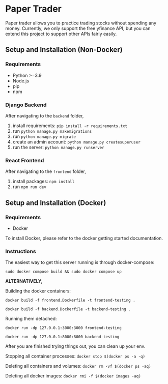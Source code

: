 # Paper Trader

Paper trader allows you to practice trading stocks without spending any money. 
Currently, we only support the free yfinance API, but you can extend this project to support other APIs fairly easily.


## Setup and Installation (Non-Docker)

### Requirements

- Python >=3.9
- Node.js 
- pip
- npm

### Django Backend

After navigating to the `backend` folder,

1. install requirements: `pip install -r requirements.txt`
2. run `python manage.py makemigrations`
3. run `python manage.py migrate`
4. create an admin account: `python manage.py createsuperuser`
5. run the server: `python manage.py runserver`

### React Frontend 

After navigating to the `frontend` folder,

1. install packages: `npm install`
2. run `npm run dev`

## Setup and Installation (Docker)

### Requirements

- Docker

To install Docker, please refer to the docker getting started documentation.

### Instructions

The easiest way to get this server running is through docker-compose:

`sudo docker compose build && sudo docker compose up`


**ALTERNATIVELY,**

Building the docker containers:

`docker build -f frontend.Dockerfile -t frontend-testing .`

`docker build -f backend.Dockerfile -t backend-testing .`

Running them detached:

`docker run -dp 127.0.0.1:3000:3000 frontend-testing`

`docker run -dp 127.0.0.1:8000:8000 backend-testing`


After you are finished trying things out, you can clean up your env.

Stopping all container processes:
`docker stop $(docker ps -a -q)`

Deleting all containers and volumes:
`docker rm -vf $(docker ps -aq)`

Deleting all docker images:
`docker rmi -f $(docker images -aq)`